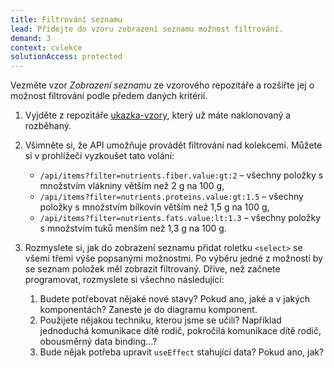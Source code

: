 ```yaml
---
title: Filtrování seznamu
lead: Přidejte do vzoru zobrazení seznamu možnost filtrování.
demand: 3
context: cvlekce
solutionAccess: protected
---
```


Vezměte vzor _Zobrazení seznamu_ ze vzorového repozitáře a rozšiřte jej o možnost filtrování podle předem daných kritérií.

1.  Vyjděte z repozitáře [ukazka-vzory](https://github.com/Czechitas-podklady-WEB/ukazka-vzory), který už máte naklonovaný a rozběhaný.
1.  Všimněte si, že API umožňuje provádět filtrování nad kolekcemi. Můžete si v prohlížeči vyzkoušet tato volání:

    - `/api/items?filter=nutrients.fiber.value:gt:2` – všechny položky s množstvím vlákniny větším než 2 g na 100 g,
    - `/api/items?filter=nutrients.proteins.value:gt:1.5` – všechny položky s množstvím bílkovin větším než 1,5 g na 100 g,
    - `/api/items?filter=nutrients.fats.value:lt:1.3` – všechny položky s množstvím tuků menším než 1,3 g na 100 g.

1.  Rozmyslete si, jak do zobrazení seznamu přidat roletku `<select>` se všemi třemi výše popsanými možnostmi. Po výběru jedné z možností by se seznam položek měl zobrazit filtrovaný. Dříve, než začnete programovat, rozmyslete si všechno následující:

    1. Budete potřebovat nějaké nové stavy? Pokud ano, jaké a v jakých komponentách? Zaneste je do diagramu komponent.
    1. Použijete nějakou techniku, kterou jsme se učili? Například jednoduchá komunikace dítě rodič, pokročilá komunikace dítě rodič, obousměrný data binding…?
    1. Bude nějak potřeba upravit `useEffect` stahující data? Pokud ano, jak?
